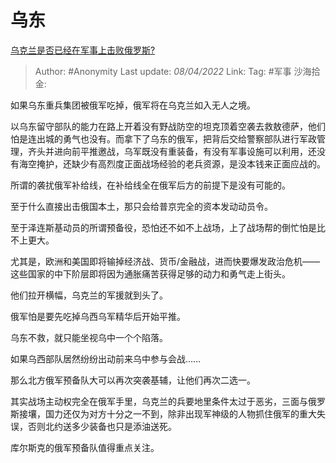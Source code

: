 # 乌东
[乌克兰是否已经在军事上击败俄罗斯?](https://www.zhihu.com/question/520492588/answer/2420589582)

> Author: #Anonymity
> Last update: *08/04/2022*
> Link:
> Tag: #军事
> 沙海拾金:

如果乌东重兵集团被俄军吃掉，俄军将在乌克兰如入无人之境。

以乌东留守部队的能力在路上开着没有野战防空的坦克顶着空袭去救敖德萨，他们怕是连出城的勇气也没有。而拿下了乌东的俄军，把背后交给警察部队进行军政管理，齐头并进向前平推邀战，乌军既没有重装备，有没有军事设施可以利用，还没有海空掩护，还缺少有高烈度正面战场经验的老兵资源，是没本钱来正面应战的。

所谓的袭扰俄军补给线，在补给线全在俄军后方的前提下是没有可能的。

至于什么直接出击俄国本土，那只会给普京完全的资本发动动员令。

至于泽连斯基动员的所谓预备役，恐怕还不如不上战场，上了战场帮的倒忙怕是比不上更大。

尤其是，欧洲和美国即将输掉经济战、货币/金融战，进而快要爆发政治危机——这些国家的中下阶层即将因为通胀痛苦获得足够的动力和勇气走上街头。

他们拉开横幅，乌克兰的军援就到头了。

俄军怕是要先吃掉乌西乌军精华后开始平推。

乌东不救，就只能坐视乌中一个个陷落。

如果乌西部队居然纷纷出动前来乌中参与会战……

那么北方俄军预备队大可以再次突袭基辅，让他们再次二选一。

其实战场主动权完全在俄军手里，乌克兰的兵要地里条件太过于恶劣，三面与俄罗斯接壤，国力还仅为对方十分之一不到，除非出现军神级的人物抓住俄军的重大失误，否则北约送多少装备也只是添油送死。

库尔斯克的俄军预备队值得重点关注。
